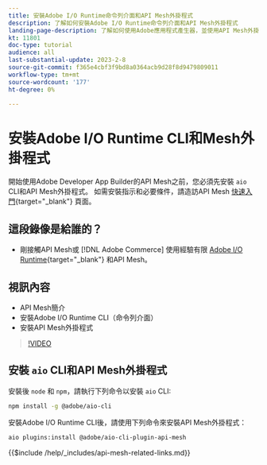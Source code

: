 ```yaml
---
title: 安裝Adobe I/O Runtime命令列介面和API Mesh外掛程式
description: 了解如何安裝Adobe I/O Runtime命令列介面和API Mesh外掛程式
landing-page-description: 了解如何使用Adobe應用程式產生器，並使用API Mesh外掛程式安裝Adobe I/O Runtime。
kt: 11801
doc-type: tutorial
audience: all
last-substantial-update: 2023-2-8
source-git-commit: f365e4cbf3f9bd8a0364acb9d28f8d9479809011
workflow-type: tm+mt
source-wordcount: '177'
ht-degree: 0%

---
```



# 安裝Adobe I/O Runtime CLI和Mesh外掛程式

開始使用Adobe Developer App Builder的API Mesh之前，您必須先安裝 `aio` CLI和API Mesh外掛程式。
如需安裝指示和必要條件，請造訪API Mesh [快速入門](https://developer.adobe.com/graphql-mesh-gateway/gateway/getting-started/){target="_blank"} 頁面。

## 這段錄像是給誰的？

* 剛接觸API Mesh或 [!DNL Adobe Commerce] 使用經驗有限 [Adobe I/O Runtime](https://developer.adobe.com/runtime/docs/guides/overview/){target="_blank"} 和API Mesh。

## 視訊內容

* API Mesh簡介
* 安裝Adobe I/O Runtime CLI（命令列介面）
* 安裝API Mesh外掛程式

>[!VIDEO](https://video.tv.adobe.com/v/3414122/)

## 安裝 `aio` CLI和API Mesh外掛程式

安裝後 `node` 和 `npm`，請執行下列命令以安裝 `aio` CLI:

```bash
npm install -g @adobe/aio-cli
```

安裝Adobe I/O Runtime CLI後，請使用下列命令來安裝API Mesh外掛程式：

```bash
aio plugins:install @adobe/aio-cli-plugin-api-mesh
```

{{$include /help/_includes/api-mesh-related-links.md}}
